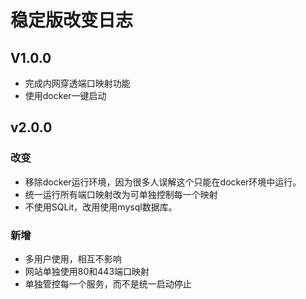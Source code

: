 # 稳定版改变日志
## V1.0.0
- 完成内网穿透端口映射功能
- 使用docker一键启动
## v2.0.0

### 改变
- 移除docker运行环境，因为很多人误解这个只能在docker环境中运行。
- 统一运行所有端口映射改为可单独控制每一个映射
- 不使用SQLit，改用使用mysql数据库。

### 新增
- 多用户使用，相互不影响
- 网站单独使用80和443端口映射
- 单独管控每一个服务，而不是统一启动停止

